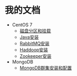 # 我的文档

* CentOS 7
	* [磁盘分区和挂载](./centos7/fdisk-mount)
	* [Java安装](./centos7/java-install)
	* [RabbitMQ安装](./centos7/rabbitmq-install)
	* [Haddoop安装](./centos7/hadoop-install)
	* [Zookeeper安装](./centos7/zookeeper-install)
* MongoDB
	* [MongoDB群集安装和配置](./mongodb/mongodb-cluster-install)